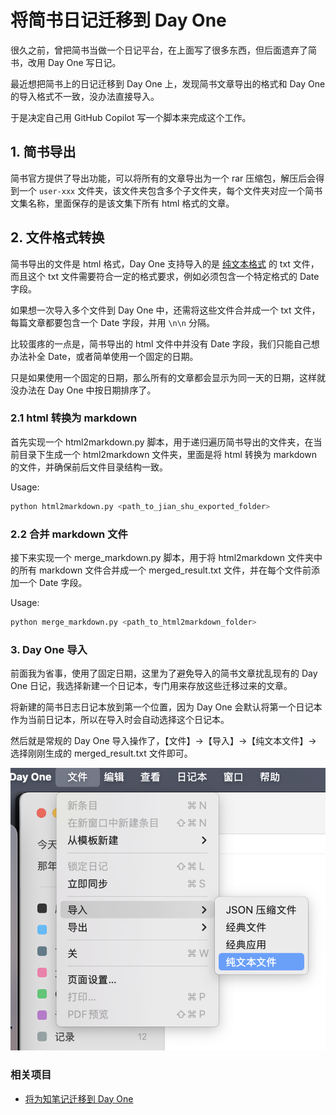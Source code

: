 # 将简书日记迁移到 Day One

很久之前，曾把简书当做一个日记平台，在上面写了很多东西，但后面遗弃了简书，改用 Day One 写日记。

最近想把简书上的日记迁移到 Day One 上，发现简书文章导出的格式和 Day One 的导入格式不一致，没办法直接导入。

于是决定自己用 GitHub Copilot 写一个脚本来完成这个工作。


## 1. 简书导出

简书官方提供了导出功能，可以将所有的文章导出为一个 rar 压缩包，解压后会得到一个 `user-xxx` 文件夹，该文件夹包含多个子文件夹，每个文件夹对应一个简书文集名称，里面保存的是该文集下所有 html 格式的文章。

## 2. 文件格式转换

简书导出的文件是 html 格式，Day One 支持导入的是 [纯文本格式](https://dayoneapp.com/blog/help_guides/importing-data-from-plain-text/) 的 txt 文件，而且这个 txt 文件需要符合一定的格式要求，例如必须包含一个特定格式的 Date 字段。

如果想一次导入多个文件到 Day One 中，还需将这些文件合并成一个 txt 文件，每篇文章都要包含一个 Date 字段，并用 `\n\n` 分隔。

比较蛋疼的一点是，简书导出的 html 文件中并没有 Date 字段，我们只能自己想办法补全 Date，或者简单使用一个固定的日期。

只是如果使用一个固定的日期，那么所有的文章都会显示为同一天的日期，这样就没办法在 Day One 中按日期排序了。

### 2.1 html 转换为 markdown

首先实现一个 html2markdown.py 脚本，用于递归遍历简书导出的文件夹，在当前目录下生成一个 html2markdown 文件夹，里面是将 html 转换为 markdown 的文件，并确保前后文件目录结构一致。

Usage: 

```bash
python html2markdown.py <path_to_jian_shu_exported_folder>
```

### 2.2 合并 markdown 文件

接下来实现一个 merge_markdown.py 脚本，用于将 html2markdown 文件夹中的所有 markdown 文件合并成一个 merged_result.txt 文件，并在每个文件前添加一个 Date 字段。

Usage:
```bash
python merge_markdown.py <path_to_html2markdown_folder>
```

### 3. Day One 导入

前面我为省事，使用了固定日期，这里为了避免导入的简书文章扰乱现有的 Day One 日记，我选择新建一个日记本，专门用来存放这些迁移过来的文章。

将新建的简书日志日记本放到第一个位置，因为 Day One 会默认将第一个日记本作为当前日记本，所以在导入时会自动选择这个日记本。

然后就是常规的 Day One 导入操作了，【文件】->【导入】->【纯文本文件】-> 选择刚刚生成的 merged_result.txt 文件即可。

![](https://raw.githubusercontent.com/tisfeng/ImageBed/main/uPic/ITc0IY.png)

### 相关项目

- [将为知笔记迁移到 Day One](https://github.com/tisfeng/wiz2dayone)
